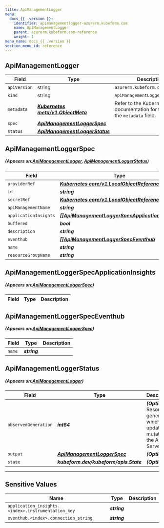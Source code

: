 ```yaml
---
title: ApiManagementLogger
menu:
  docs_{{ .version }}:
    identifier: apimanagementlogger-azurerm.kubeform.com
    name: ApiManagementLogger
    parent: azurerm.kubeform.com-reference
    weight: 1
menu_name: docs_{{ .version }}
section_menu_id: reference
---
```


## ApiManagementLogger
| Field | Type | Description |
| ------ | ----- | ----------- |
| `apiVersion` | string | `azurerm.kubeform.com/v1alpha1` |
|    `kind` | string | `ApiManagementLogger` |
| `metadata` | ***[Kubernetes meta/v1.ObjectMeta](https://kubernetes.io/docs/reference/generated/kubernetes-api/v1.13/#objectmeta-v1-meta)***|Refer to the Kubernetes API documentation for the fields of the `metadata` field.|
| `spec` | ***[ApiManagementLoggerSpec](#ApiManagementLoggerSpec)***||
| `status` | ***[ApiManagementLoggerStatus](#ApiManagementLoggerStatus)***||
## ApiManagementLoggerSpec
##### (Appears on:[ApiManagementLogger](#ApiManagementLogger), [ApiManagementLoggerStatus](#ApiManagementLoggerStatus))
| Field | Type | Description |
| ------ | ----- | ----------- |
| `providerRef` | ***[Kubernetes core/v1.LocalObjectReference](https://kubernetes.io/docs/reference/generated/kubernetes-api/v1.13/#localobjectreference-v1-core)***||
| `id` | ***string***||
| `secretRef` | ***[Kubernetes core/v1.LocalObjectReference](https://kubernetes.io/docs/reference/generated/kubernetes-api/v1.13/#localobjectreference-v1-core)***||
| `apiManagementName` | ***string***||
| `applicationInsights` | ***[[]ApiManagementLoggerSpecApplicationInsights](#ApiManagementLoggerSpecApplicationInsights)***| ***(Optional)*** |
| `buffered` | ***bool***| ***(Optional)*** |
| `description` | ***string***| ***(Optional)*** |
| `eventhub` | ***[[]ApiManagementLoggerSpecEventhub](#ApiManagementLoggerSpecEventhub)***| ***(Optional)*** |
| `name` | ***string***||
| `resourceGroupName` | ***string***||
## ApiManagementLoggerSpecApplicationInsights
##### (Appears on:[ApiManagementLoggerSpec](#ApiManagementLoggerSpec))
| Field | Type | Description |
| ------ | ----- | ----------- |
## ApiManagementLoggerSpecEventhub
##### (Appears on:[ApiManagementLoggerSpec](#ApiManagementLoggerSpec))
| Field | Type | Description |
| ------ | ----- | ----------- |
| `name` | ***string***||
## ApiManagementLoggerStatus
##### (Appears on:[ApiManagementLogger](#ApiManagementLogger))
| Field | Type | Description |
| ------ | ----- | ----------- |
| `observedGeneration` | ***int64***| ***(Optional)*** Resource generation, which is updated on mutation by the API Server.|
| `output` | ***[ApiManagementLoggerSpec](#ApiManagementLoggerSpec)***| ***(Optional)*** |
| `state` | ***kubeform.dev/kubeform/apis.State***| ***(Optional)*** |
---
## Sensitive Values
| Name | Type | Description |
|------|------|-------------|
| `application_insights.<index>.instrumentation_key` | ***string*** ||
| `eventhub.<index>.connection_string` | ***string*** ||
